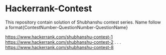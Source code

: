 # Hackerrank-Contest
This repository contain solution of Shubhanshu contest series. Name follow a format{ContestNumber-QuestionNumber-QuestionName}

https://www.hackerrank.com/shubhanshu-contest-1
https://www.hackerrank.com/shubhanshu-contest-2
.
.
.
https://www.hackerrank.com/shubhanshu-contest-8
